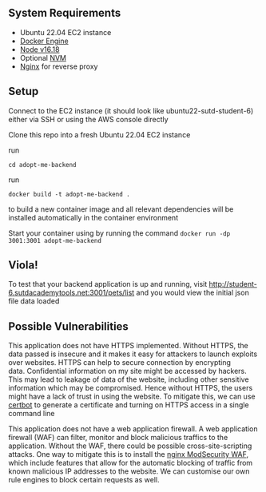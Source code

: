 ## System Requirements

* Ubuntu 22.04 EC2 instance
* [Docker Engine](https://docs.docker.com/engine/install/ubuntu/)
* [Node v16.18](https://www.digitalocean.com/community/tutorials/how-to-install-node-js-on-ubuntu-20-04)
* Optional [NVM](https://tecadmin.net/how-to-install-nvm-on-ubuntu-20-04/)
* [Nginx](https://www.digitalocean.com/community/tutorials/how-to-install-nginx-on-ubuntu-20-04) for reverse proxy


## Setup
Connect to the EC2 instance (it should look like ubuntu22-sutd-student-6) either via SSH or using the AWS console directly

Clone this repo into a fresh Ubuntu 22.04 EC2 instance

run 
``` 
cd adopt-me-backend
```

run
```
docker build -t adopt-me-backend .
```
to build a new container image
and all relevant dependencies will be installed automatically in the container environment


Start your container using by running the command
`docker run -dp 3001:3001 adopt-me-backend`

## Viola!
To test that your backend application is up and running, visit http://student-6.sutdacademytools.net:3001/pets/list
and you would view the initial json file data loaded

## Possible Vulnerabilities 
This application does not have HTTPS implemented. Without HTTPS, the data passed is insecure and it makes it easy for attackers to launch exploits over websites. HTTPS can help to secure connection by encrypting data. Confidential information on my site might be accessed by hackers. This may lead to leakage of data of the website, including other sensitive information which may be compromised. Hence without HTTPS, the users might have a lack of trust in using the website. To mitigate this, we can use [certbot](https://certbot.eff.org/instructions?ws=nginx&os=ubuntuxenial) to generate a certificate and turning on HTTPS access in a single command line 

This application does not have a web application firewall. A web application firewall (WAF) can filter, monitor and block malicious traffics to the application. Without the WAF, there could be possible cross-site-scripting attacks. One way to mitigate this is to install the [nginx ModSecurity WAF](https://docs.nginx.com/nginx-waf/admin-guide/nginx-plus-modsecurity-waf-installation-logging/), which include features that allow for the automatic blocking of traffic from known malicious IP addresses to the website. We can customise our own rule engines to block certain requests as well.
